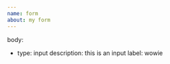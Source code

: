 ```yaml
---
name: form
about: my form
---
```

body:
  - type: input
    description: this is an input
    label: wowie
